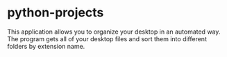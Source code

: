 # python-projects

This application allows you to organize your desktop in an automated way.
The program gets all of your desktop files and sort them into different folders by extension name.
